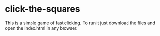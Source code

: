 # click-the-squares

This is a simple game of fast clicking. To run it just download the files and open the index.html in any browser.
